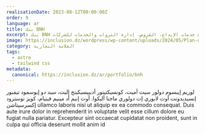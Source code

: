 ```yaml
---
realisationDate: 2023-08-12T00:00:00Z
order: 9
language: ar
title: بنك BNH
excerpt: بنك BNH هو مؤسسة مالية جزائرية تقدم مجموعة واسعة من الخدمات المصرفية، بما في ذلك خدمات الإيداع، القروض، إدارة الثروات والخدمات للشركات.
image: https://inclusion.dz/wordpress/wp-content/uploads/2024/05/Plan-de-travail-1-copie-16-copy-9@4x.png
category: العلامة التجارية
tags:
  - astro
  - tailwind css
metadata:
  canonical: https://inclusion.dz/ar/portfolio/bnh
---
```


لوريم إيبسوم دولور سيت أميت، كونسيكتيتور أديبيسيكينج إليت، سيد دو إيوسمود تيمبور إنسيديدونت أوت لابوري إت دولوري ماجنا أليكوا. أوت إنيم أد مينيم فينيام، كويز نوسترود إكسرسيتاشن ullamco laboris nisi ut aliquip ex ea commodo consequat. Duis aute irure dolor in reprehenderit in voluptate velit esse cillum dolore eu fugiat nulla pariatur. Excepteur sint occaecat cupidatat non proident, sunt in culpa qui officia deserunt mollit anim id
